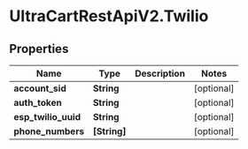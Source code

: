 # UltraCartRestApiV2.Twilio

## Properties

Name | Type | Description | Notes
------------ | ------------- | ------------- | -------------
**account_sid** | **String** |  | [optional] 
**auth_token** | **String** |  | [optional] 
**esp_twilio_uuid** | **String** |  | [optional] 
**phone_numbers** | **[String]** |  | [optional] 


